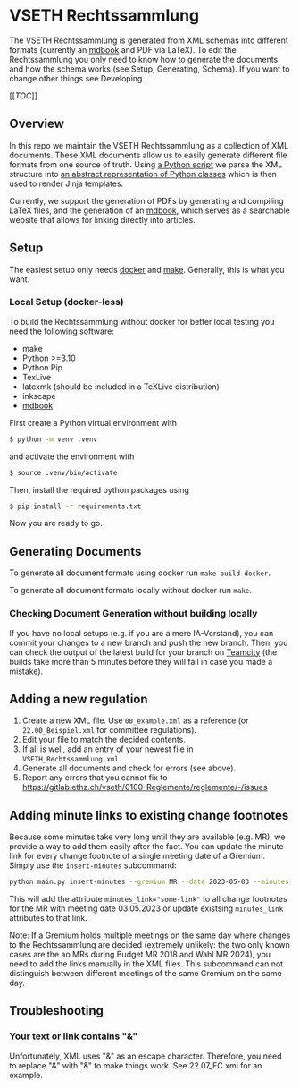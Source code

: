 # VSETH Rechtssammlung

The VSETH Rechtssammlung is generated from XML schemas into different formats (currently an 
[mdbook](https://rust-lang.github.io/mdBook/) and PDF via LaTeX). To edit the Rechtssammlung
you only need to know how to generate the documents and how the schema works (see Setup, Generating,
Schema). If you want to change other things see Developing.

[[_TOC_]]

## Overview
In this repo we maintain the VSETH Rechtssammlung as a collection of XML documents. These
XML documents allow us to easily generate different file formats from one source of truth.
Using [a Python script](main.py) we parse the XML structure into
[an abstract representation of Python classes](bylaws.py) which is then used to render
Jinja templates.

Currently, we support the generation of PDFs by generating and compiling LaTeX files, and
the generation of an [mdbook](https://rust-lang.github.io/mdBook), which serves as a searchable
website that allows for linking directly into articles.


## Setup
The easiest setup only needs [docker](https://www.docker.com/get-started/) and
[make](https://www.gnu.org/software/make/). Generally, this is what you want.


### Local Setup (docker-less)
 To build the Rechtssammlung without docker for better local testing you need the following software:
 - make
 - Python >=3.10
 - Python Pip
 - TexLive
 - latexmk (should be included in a TeXLive distribution)
 - inkscape
 - [mdbook](https://rust-lang.github.io/mdBook/)

First create a Python virtual environment with
```bash
$ python -m venv .venv
```
and activate the environment with
```bash
$ source .venv/bin/activate
```

Then, install the required python packages using
```bash
$ pip install -r requirements.txt
```
Now you are ready to go.


## Generating Documents
To generate all document formats using docker run `make build-docker`.

To generate all document formats locally without docker run `make`.

### Checking Document Generation without building locally
If you have no local setups (e.g. if you are a mere IA-Vorstand), you can commit your changes to 
a new branch and push the new branch. Then, you can check the output of the latest build for your
branch on [Teamcity](https://teamcity.vseth.ethz.ch/buildConfiguration/id0100Reglemente_Reglemente_Sip?mode=builds#all-projects)
(the builds take more than 5 minutes before they will fail in case you made a mistake).

## Adding a new regulation

 1. Create a new XML file. Use `00_example.xml` as a reference (or `22.00_Beispiel.xml` for committee regulations).
 2. Edit your file to match the decided contents.
 3. If all is well, add an entry of your newest file in `VSETH_Rechtssammlung.xml`.
 4. Generate all documents and check for errors (see above).
 5. Report any errors that you cannot fix to https://gitlab.ethz.ch/vseth/0100-Reglemente/reglemente/-/issues

## Adding minute links to existing change footnotes
Because some minutes take very long until they are available (e.g. MR), we provide a way to add
them easily after the fact. You can update the minute link for every change footnote of a single 
meeting date of a Gremium. Simply use the `insert-minutes` subcommand:
```bash
python main.py insert-minutes --gremium MR --date 2023-05-03 --minutes-link some-link
```
This will add the attribute `minutes_link="some-link"` to all change footnotes for the MR with
meeting date 03.05.2023 or update existsing `minutes_link` attributes to that link.

Note: If a Gremium holds multiple meetings on the same day where changes to the Rechtssammlung
are decided (extremely unlikely: the two only known cases are the ao MRs during Budget MR 2018 and Wahl MR 2024), you need to add
the links manually in the XML files. This subcommand can not distinguish between different meetings
of the same Gremium on the same day.

## Troubleshooting

### Your text or link contains "&"
Unfortunately, XML uses "&" as an escape character. Therefore, you need to replace "&" with "&amp;" to make things work.
See 22.07_FC.xml for an example.
